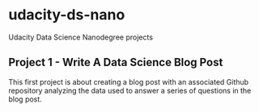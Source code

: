 # udacity-ds-nano

Udacity Data Science Nanodegree projects

## Project 1 - Write A Data Science Blog Post

This first project is about creating a blog post with an associated Github repository analyzing the data used to answer a series of questions in the blog post.
